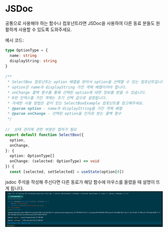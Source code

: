 # JSDoc

공통으로 사용해야 하는 함수나 컴포넌트라면 JSDoc을 사용하여 다른 동료 분들도 원활하게 사용할 수 있도록 도와주세요.

예시 코드:
``` typescript
type OptionType = {
  name: string
  displayString: string
}

/**
 * SelectBox 컴포넌트는 option 배열을 받아서 option을 선택할 수 있는 컴포넌트입니다.
 * option은 name과 displayString 가진 객체 배열이어야 합니다.
 * onChange 콜백 함수를 통해 선택된 option에 대한 정보를 받을 수 있습니다.
 * 0번 인덱스를 가진 객체는 초기 선택 값으로 설정됩니다.
 * 자세한 사용 방법은 같이 있는 SelectBoxExample 컴포넌트를 참고해주세요.
 * @param option - name과 displayString을 가진 객체 배열
 * @param onChange - 선택된 option을 인자로 받는 콜백 함수
 */

//  상태 관리에 관한 부분은 협의가 필요
export default function SelectBox({
  option,
  onChange,
}: {
  option: OptionType[]
  onChange: (selected: OptionType) => void
}) {
  const [selected, setSelected] = useState(option[0])
```

jsdoc 주석을 작성해 주신다면 다른 동료가 해당 함수에 마우스를 올렸을 때 설명이 뜨게 됩니다.  
![image](../../uploads/4138e59629f25805c472981f4efa2f8b/image.png)